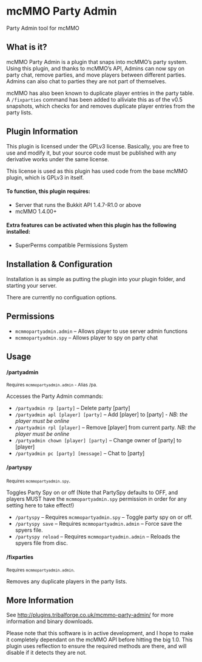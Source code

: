 mcMMO Party Admin
=================

Party Admin tool for mcMMO

## What is it?

mcMMO Party Admin is a plugin that snaps into mcMMO’s party system. Using this plugin, and thanks to mcMMO’s API, Admins can now spy on party chat, remove parties, and move players between different parties. Admins can also chat to parties they are not part of themselves.

mcMMO has also been known to duplicate player entries in the party table. A ````/fixparties```` command has been added to alliviate this as of the v0.5 snapshots, which checks for and removes duplicate player entries from the party lists.

## Plugin Information

This plugin is licensed under the GPLv3 license. Basically, you are free to use and modify it, but your source code must be published with any derivative works under the same license.

This license is used as this plugin has used code from the base mcMMO plugin, which is GPLv3 in itself.

#### To function, this plugin requires:

* Server that runs the Bukkit API 1.4.7-R1.0 or above
* mcMMO 1.4.00+

#### Extra features can be activated when this plugin has the following installed:

* SuperPerms compatible Permissions System

## Installation & Configuration

Installation is as simple as putting the plugin into your plugin folder, and starting your server.

There are currently no configuation options.

## Permissions

* ````mcmmopartyadmin.admin```` – Allows player to use server admin functions
* ````mcmmopartyadmin.spy```` – Allows player to spy on party chat

## Usage

#### /partyadmin
<small>Requires ````mcmmopartyadmin.admin```` - Alias /pa.</small>

Accesses the Party Admin commands:

* ````/partyadmin rp [party]```` – Delete party [party]
* ````/partyadmin apl [player] [party]```` – Add [player] to [party] - _NB: the player must be online_
* ````/partyadmin rpl [player]```` – Remove [player] from current party. _NB: the player must be online_
* ````/partyadmin chown [player] [party]```` – Change owner of [party] to [player]
* ````/partyadmin pc [party] [message]```` – Chat to [party]

#### /partyspy
<small>Requires ````mcmmopartyadmin.spy````</small>.

Toggles Party Spy on or off (Note that PartySpy defaults to OFF, and players MUST have the ````mcmmopartyadmin.spy```` permission in order for any setting here to take effect!)

* ````/partyspy```` – Requires ````mcmmopartyadmin.spy```` – Toggle party spy on or off.
* ````/partyspy save```` – Requires ````mcmmopartyadmin.admin```` – Force save the spyers file.
* ````/partyspy reload```` – Requires ````mcmmopartyadmin.admin```` – Reloads the spyers file from disc.

#### /fixparties
<small>Requires ````mcmmopartyadmin.admin````.</small>

Removes any duplicate players in the party lists.

## More Information

See http://plugins.tribalforge.co.uk/mcmmo-party-admin/ for more information and binary downloads.

Please note that this software is in active development, and I hope to make it completely dependant on the mcMMO API before hitting the big 1.0. This plugin uses reflection to ensure the required methods are there, and will disable if it detects they are not.
